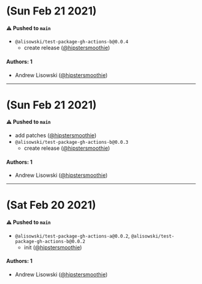 # (Sun Feb 21 2021)

#### ⚠️ Pushed to `main`

- `@alisowski/test-package-gh-actions-b@0.0.4`
  - create release ([@hipstersmoothie](https://github.com/hipstersmoothie))

#### Authors: 1

- Andrew Lisowski ([@hipstersmoothie](https://github.com/hipstersmoothie))

---

# (Sun Feb 21 2021)

#### ⚠️ Pushed to `main`

- add patches ([@hipstersmoothie](https://github.com/hipstersmoothie))
- `@alisowski/test-package-gh-actions-b@0.0.3`
  - create release ([@hipstersmoothie](https://github.com/hipstersmoothie))

#### Authors: 1

- Andrew Lisowski ([@hipstersmoothie](https://github.com/hipstersmoothie))

---

# (Sat Feb 20 2021)

#### ⚠️ Pushed to `main`

- `@alisowski/test-package-gh-actions-a@0.0.2`, `@alisowski/test-package-gh-actions-b@0.0.2`
  - init ([@hipstersmoothie](https://github.com/hipstersmoothie))

#### Authors: 1

- Andrew Lisowski ([@hipstersmoothie](https://github.com/hipstersmoothie))
